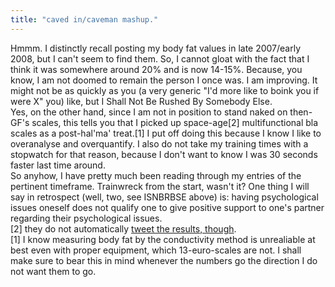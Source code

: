 ```yaml
---
title: "caved in/caveman mashup."
---
```


<p>Hmmm. I distinctly recall posting my body fat values in late 2007/early 2008, but I can't seem to find them.
So, I cannot gloat with the fact that I think it was somewhere around 20% and is now 14-15%. Because, you know, I am not doomed to remain the person I once was. I am improving. It might not be as quickly as you (a very generic "I'd more like to boink you if were X" you) like, but I Shall Not Be Rushed By Somebody Else.
<br/>
Yes, on the other hand, since I am not in position to stand naked on then-GF's scales, this tells you that I picked up space-age[2] multifunctional bla scales as a post-hal'ma' treat.[1] I put off doing this because I know I like to overanalyse and overquantify. I also do not take my training times with a stopwatch for that reason, because I don't want to know I was 30 seconds faster last time around.
<br/>
So anyhow, I have pretty much been reading through my entries of the pertinent timeframe. Trainwreck from the start, wasn't it? One thing I will say in retrospect (well, two, see ISNBRBSE above) is: having psychological issues oneself does not qualify one to give positive support to one's partner regarding their psychological issues.
<br/>
[2] they do not automatically <a href="http://www.reghardware.com/2010/07/27/review_gadgets_withings_wifi_scales/">tweet the results, though</a>.
<br/>
[1] I know measuring body fat by the conductivity method is unrealiable at best even with proper equipment, which 13-euro-scales are not. I shall make sure to bear this in mind whenever the numbers go the direction I do not want them to go.</p>

